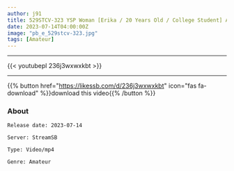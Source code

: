 ```yaml
---
author: j91
title: 529STCV-323 YSP Woman [Erika / 20 Years Old / College Student] A Delivery Person Who Wants To ○ A Female College Student Who Met At The Delivery Destination Requested A Spear Throwing Away × Family (Commonly Known As Ysp) → Fake It As A Delivery And Boarded The Woman’s House 4 Ejaculation All-You-Can-Eat With 2 Men Irama, Creampie, Facial Cumshot [Ysp X Family#Target-001]
date: 2023-07-14T04:00:00Z
image: "pb_e_529stcv-323.jpg"
tags: [Amateur]
---
```

___

{{< youtubepl 236j3wxwxkbt >}}
___

{{% button href="https://likessb.com/d/236j3wxwxkbt" icon="fas fa-download" %}}download this video{{% /button %}}
### About

`Release date: 2023-07-14`

`Server: StreamSB`

`Type: Video/mp4`

`Genre:	Amateur`